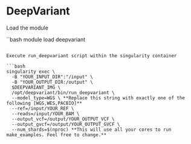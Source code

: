 # DeepVariant

Load the module

``bash
module load deepvariant
```

Execute run_deepvariant script within the singularity container

```bash
singularity exec \
  -B "YOUR_INPUT_DIR":"/input" \
  -B "YOUR_OUTPUT_DIR:/output" \
  $DEEPVARIANT_IMG \
  /opt/deepvariant/bin/run_deepvariant \
  --model_type=WGS \ **Replace this string with exactly one of the following [WGS,WES,PACBIO]**
  --ref=/input/YOUR_REF \
  --reads=/input/YOUR_BAM \
  --output_vcf=/output/YOUR_OUTPUT_VCF \
  --output_gvcf=/output/YOUR_OUTPUT_GVCF \
  --num_shards=$(nproc) **This will use all your cores to run make_examples. Feel free to change.**
```

